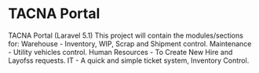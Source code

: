 # TACNA Portal
TACNA Portal (Laravel 5.1)
This project will contain the modules/sections for:
Warehouse - Inventory, WIP, Scrap and Shipment control.
Maintenance - Utility vehicles control.
Human Resources - To Create New Hire and Layofss requests.
IT - A quick and simple ticket system, Inventory Control.
